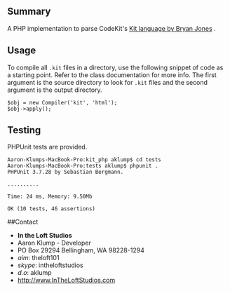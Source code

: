 ## Summary
A PHP implementation to parse CodeKit's [Kit language by Bryan Jones](http://incident57.com/codekit/kit.php) .

## Usage
To compile all `.kit` files in a directory, use the following snippet of code as a starting point.  Refer to the class documentation for more info.  The first argument is the source directory to look for `.kit` files and the second argument is the output directory.

    $obj = new Compiler('kit', 'html');
    $obj->apply();
    
## Testing
PHPUnit tests are provided.

    Aaron-Klumps-MacBook-Pro:kit_php aklump$ cd tests
    Aaron-Klumps-MacBook-Pro:tests aklump$ phpunit .
    PHPUnit 3.7.28 by Sebastian Bergmann.
    
    ..........
    
    Time: 24 ms, Memory: 9.50Mb
    
    OK (10 tests, 46 assertions)

##Contact
* **In the Loft Studios**
* Aaron Klump - Developer
* PO Box 29294 Bellingham, WA 98228-1294
* _aim_: theloft101
* _skype_: intheloftstudios
* _d.o_: aklump
* <http://www.InTheLoftStudios.com>